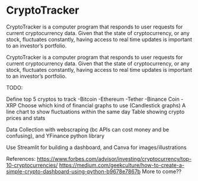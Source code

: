 # CryptoTracker
CryptoTracker is a computer program that responds to user requests for current cryptocurrency data. Given that the state of cryptocurrency, or any stock, fluctuates constantly, having access to real time updates is important to an investor’s portfolio.

CryptoTracker is a computer program that responds to user requests for current cryptocurrency data. Given that the state of cryptocurrency, or any stock, fluctuates constantly, having access to real time updates is important to an investor’s portfolio.

TODO:

Define top 5 cryptos to track
-Bitcoin
-Ethereum
-Tether
-Binance Coin
-XRP
Choose which kind of financial graphs to use (Candlestick graphs)
A line chart to show fluctuations within the same day
Table showing crypto prices and stats

Data Collection with webscraping (bc APIs can cost money and be confusing), and YFinance python library

Use Streamlit for building a dashboard, and Canva for images/illustrations

References: https://www.forbes.com/advisor/investing/cryptocurrency/top-10-cryptocurrencies/
https://medium.com/geekculture/how-to-create-a-simple-crypto-dashboard-using-python-b9678e7867b
More to come??

